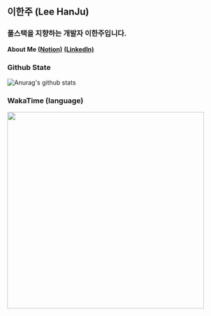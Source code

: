## 이한주 (Lee HanJu)

### 풀스택을 지향하는 개발자 이한주입니다.

**About Me [(Notion)](https://www.notion.so/363e92b9d464449aad1657098c5d4e10)**
**[(LinkedIn)](https://www.linkedin.com/in/%ED%95%9C%EC%A3%BC-%EC%9D%B4-7978aa210/)**

### Github State
![Anurag's github stats](https://github-readme-stats.vercel.app/api?username=2-one-week&show_icons=true)
<br/>

### WakaTime (language)
<img src="https://wakatime.com/share/@2oneweek/95f158f8-29e7-4516-83c9-5a27b2bb6b5a.svg" width="450px" height="450px" />
